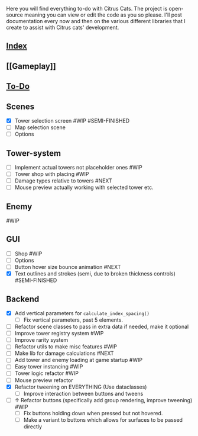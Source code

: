 Here you will find everything to-do with Citrus Cats. The project is open-source meaning you can view or edit the code as you so please. I'll post documentation every now and then on the various different libraries that I create to assist with Citrus cats' development. 
## <u>Index</u>
## [[Gameplay]]

## <u>To-Do</u>

## Scenes
- [x] Tower selection screen  #WIP #SEMI-FINISHED 
- [ ] Map selection scene
- [ ] Options

## Tower-system

- [ ] Implement actual towers not placeholder ones #WIP 
- [ ] Tower shop with placing #WIP 
- [ ] Damage types relative to towers #NEXT 
- [ ] Mouse preview actually working with selected tower etc.

## Enemy 
#WIP 

## GUI
- [ ] Shop #WIP 
- [ ] Options 
- [ ] Button hover size bounce animation #NEXT
- [x] Text outlines and strokes (semi, due to broken thickness controls) #SEMI-FINISHED

## Backend
- [x] Add vertical parameters for `calculate_index_spacing()` 
	- [ ] Fix vertical parameters, past 5 elements.
- [ ] Refactor scene classes to pass in extra data if needed, make it optional
- [ ] Improve tower registry system #WIP
- [ ] Improve rarity system 
- [ ] Refactor utils to make misc features #WIP
- [ ] Make lib for damage calculations #NEXT
- [ ] Add tower and enemy loading at game startup #WIP 
- [ ] Easy tower instancing #WIP 
- [ ] Tower logic refactor #WIP 
- [ ] Mouse preview refactor
- [x] Refactor tweening on EVERYTHING (Use dataclasses) 
	- [ ] Improve interaction between buttons and tweens 
- [ ] ↑ Refactor buttons (specifically add group rendering, improve tweening) #WIP 
	- [ ] Fix buttons holding down when pressed but not hovered.
	- [ ] Make a variant to buttons which allows for surfaces to be passed directly